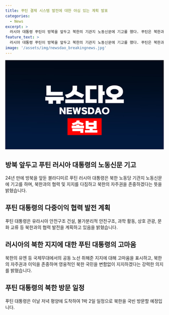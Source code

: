 ```yaml
---
title: 푸틴 결제 시스템 발전에 대한 야심 있는 계획 발표
categories:
  - News
excerpt: >
  러시아 대통령 푸틴이 방북을 앞두고 북한의 기관지 노동신문에 기고를 했다. 푸틴은 북한과의 협력을 강조하며 서방의 제재에 대항하고 러시아와의 관계를 강화할 의사를 밝혔다. 또한 북한의 자주권을 지키기 위한 지지를 약속하고, 북한을 방문하며 국빈 방문을 할 예정이다.
feature_text: >
  러시아 대통령 푸틴이 방북을 앞두고 북한의 기관지 노동신문에 기고를 했다. 푸틴은 북한과의 협력을 강조하며 서방의 제재에 대항하고 러시아와의 관계를 강화할 의사를 밝혔다. 또한 북한의 자주권을 지키기 위한 지지를 약속하고, 북한을 방문하며 국빈 방문을 할 예정이다.
image: '/assets/img/newsdao_breakingnews.jpg'
---
```


<p><img src="/assets/img/newsdao_breakingnews.jpg" alt="pcversion 속보" /></p>

<h2 data-ke-size="size26">방북 앞두고 푸틴 러시아 대통령의 노동신문 기고</h2>

<p data-ke-size="size16">24년 만에 방북을 앞둔 블라디미르 푸틴 러시아 대통령은 북한 노동당 기관지 노동신문에 기고를 하며, 북한과의 협력 및 지지를 다짐하고 북한의 자주권을 존중하겠다는 뜻을 밝혔습니다.</p>

<h2 data-ke-size="size26">푸틴 대통령의 다중이익 협력 발전 계획</h2>

<p data-ke-size="size16">푸틴 대통령은 유라시아 안전구조 건설, 불가분리적 안전구조, 과학 활동, 상호 관광, 문화 교류 등 북한과의 협력 발전을 계획하고 있음을 밝혔습니다.</p>

<h2 data-ke-size="size26">러시아의 북한 지지에 대한 푸틴 대통령의 고마움</h2>

<p data-ke-size="size16">북한의 유엔 등 국제무대에서의 공동 노선 취해준 지지에 대해 고마움을 표시하고, 북한의 자주권과 이익을 존중하며 영웅적인 북한 국민을 변함없이 지지하겠다는 강력한 의지를 밝혔습니다.</p>

<h2 data-ke-size="size26">푸틴 대통령의 북한 방문 일정</h2>

<p data-ke-size="size16">푸틴 대통령은 이날 저녁 평양에 도착하여 1박 2일 일정으로 북한을 국빈 방문할 예정입니다.</p>

